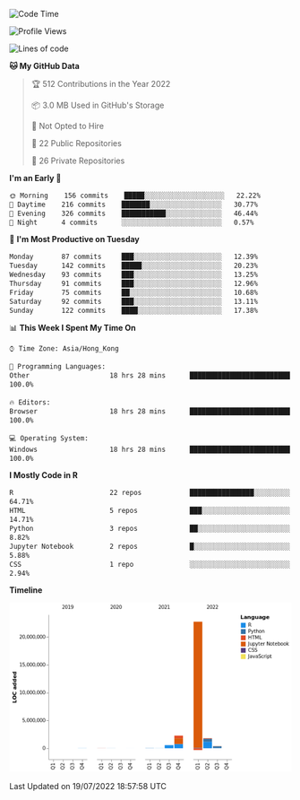 

<!--**wt12318/wt12318** is a ✨ _special_ ✨ repository because its `README.md` (this file) appears on your GitHub profile.-->

<!--START_SECTION:waka-->
![Code Time](http://img.shields.io/badge/Code%20Time-435%20hrs%2057%20mins-blue)

![Profile Views](http://img.shields.io/badge/Profile%20Views-0-blue)

![Lines of code](https://img.shields.io/badge/From%20Hello%20World%20I%27ve%20Written-27%20Million%20lines%20of%20code-blue)

**🐱 My GitHub Data** 

> 🏆 512 Contributions in the Year 2022
 > 
> 📦 3.0 MB Used in GitHub's Storage 
 > 
> 🚫 Not Opted to Hire
 > 
> 📜 22 Public Repositories 
 > 
> 🔑 26 Private Repositories  
 > 
**I'm an Early 🐤** 

```text
🌞 Morning    156 commits    █████░░░░░░░░░░░░░░░░░░░░   22.22% 
🌆 Daytime    216 commits    ███████░░░░░░░░░░░░░░░░░░   30.77% 
🌃 Evening    326 commits    ███████████░░░░░░░░░░░░░░   46.44% 
🌙 Night      4 commits      ░░░░░░░░░░░░░░░░░░░░░░░░░   0.57%

```
📅 **I'm Most Productive on Tuesday** 

```text
Monday       87 commits     ███░░░░░░░░░░░░░░░░░░░░░░   12.39% 
Tuesday      142 commits    █████░░░░░░░░░░░░░░░░░░░░   20.23% 
Wednesday    93 commits     ███░░░░░░░░░░░░░░░░░░░░░░   13.25% 
Thursday     91 commits     ███░░░░░░░░░░░░░░░░░░░░░░   12.96% 
Friday       75 commits     ██░░░░░░░░░░░░░░░░░░░░░░░   10.68% 
Saturday     92 commits     ███░░░░░░░░░░░░░░░░░░░░░░   13.11% 
Sunday       122 commits    ████░░░░░░░░░░░░░░░░░░░░░   17.38%

```


📊 **This Week I Spent My Time On** 

```text
⌚︎ Time Zone: Asia/Hong_Kong

💬 Programming Languages: 
Other                    18 hrs 28 mins      █████████████████████████   100.0%

🔥 Editors: 
Browser                  18 hrs 28 mins      █████████████████████████   100.0%

💻 Operating System: 
Windows                  18 hrs 28 mins      █████████████████████████   100.0%

```

**I Mostly Code in R** 

```text
R                        22 repos            ████████████████░░░░░░░░░   64.71% 
HTML                     5 repos             ███░░░░░░░░░░░░░░░░░░░░░░   14.71% 
Python                   3 repos             ██░░░░░░░░░░░░░░░░░░░░░░░   8.82% 
Jupyter Notebook         2 repos             █░░░░░░░░░░░░░░░░░░░░░░░░   5.88% 
CSS                      1 repo              ░░░░░░░░░░░░░░░░░░░░░░░░░   2.94%

```


**Timeline**

![Chart not found](https://raw.githubusercontent.com/wt12318/wt12318/main/charts/bar_graph.png) 


 Last Updated on 19/07/2022 18:57:58 UTC
<!--END_SECTION:waka-->


